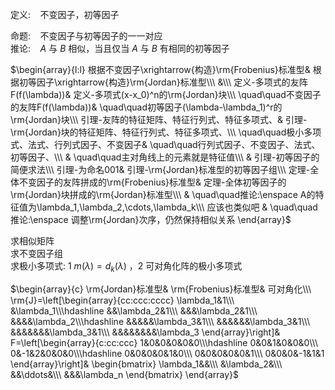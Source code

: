 定义: $\enspace$  不变因子，初等因子  
  
命题: $\enspace$ 不变因子与初等因子的一一对应  
推论: $\enspace$   $A$ 与 $B$ 相似，当且仅当 $A$ 与 $B$ 有相同的初等因子  
  
 $\begin{array}{l:l}  
根据不变因子\xrightarrow{构造}\rm{Frobenius}标准型&     根据初等因子\xrightarrow{构造}\rm{Jordan}标准型\\\  
&\\\  
定义-多项式的友阵F(f(\lambda))&                       定义-多项式(x-x_0)^n的\rm{Jordan}块\\\  
\quad\quad不变因子的友阵F(f(\lambda))&                \quad\quad初等因子(\lambda-\lambda_1)^r的\rm{Jordan}块\\\  
引理-友阵的特征矩阵、特征行列式、特征多项式、&              引理-\rm{Jordan}块的特征矩阵、特征行列式、特征多项式、\\\  
\quad\quad极小多项式、法式、行列式因子、不变因子&          \quad\quad行列式因子、不变因子、法式、初等因子、\\\  
&                 \quad\quad主对角线上的元素就是特征值\\\  
&                    引理-初等因子的简便求法\\\  
引理-为命名001&                                      引理-\rm{Jordan}标准型的初等因子组\\\  
定理-全体不变因子的友阵拼成的\rm{Frobenius}标准型&      定理-全体初等因子的\rm{Jordan}块拼成的\rm{Jordan}标准型\\\  
&      \quad\quad推论:\enspace A的特征值为\lambda_1,\lambda_2,\cdots,\lambda_k\\\  
应该也类似吧                &                \quad\quad推论:\enspace 调整\rm{Jordan}次序，仍然保持相似关系  
\end{array}$  
  
求相似矩阵  
求不变因子组  
求极小多项式: 1  $m(\lambda)=d_k(\lambda)$ ，2 可对角化阵的极小多项式  
  
 $\begin{array}{c}  
\rm{Jordan}标准型& \rm{Frobenius}标准型& 可对角化\\\  
\rm{J}=\left[\begin{array}{cc:ccc:cccc}  
\lambda_1&1\\\  
&\lambda_1\\\hdashline  
&&\lambda_2&1\\\  
&&&\lambda_2&1\\\  
&&&&\lambda_2\\\hdashline  
&&&&&\lambda_3&1\\\  
&&&&&&\lambda_3&1\\\  
&&&&&&&\lambda_3&1\\\  
&&&&&&&&\lambda_3  
\end{array}\right]&  
F=\left[\begin{array}{c:cc:ccc}  
1&0&0&0&0&0\\\hdashline  
0&0&1&0&0&0\\\  
0&-1&2&0&0&0\\\hdashline  
0&0&0&0&1&0\\\  
0&0&0&0&0&1\\\  
0&0&0&-1&1&1  
\end{array}\right]&  
\begin{bmatrix}  
\lambda_1&&\\\  
&\lambda_2&\\\  
&&\ddots&\\\  
&&&\lambda_n  
\end{bmatrix}  
\end{array}$  
